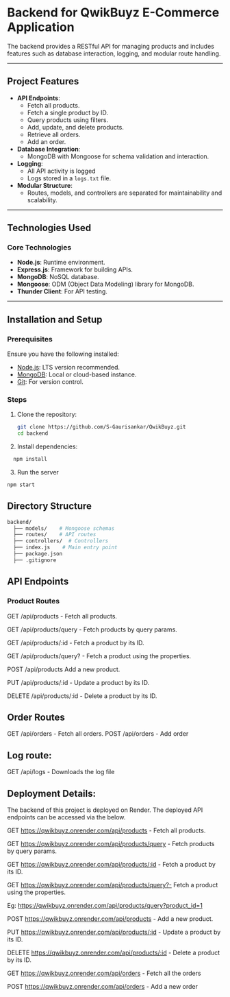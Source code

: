 # Backend for QwikBuyz E-Commerce Application

The backend provides a RESTful API for managing products and includes features such as database interaction, logging, and modular route handling.

---

## **Project Features**

- **API Endpoints**:
  - Fetch all products.
  - Fetch a single product by ID.
  - Query products using filters.
  - Add, update, and delete products.
  - Retrieve all orders.
  - Add an order.
- **Database Integration**:
  - MongoDB with Mongoose for schema validation and interaction.
- **Logging**:
  - All API activity is logged
  - Logs stored in a `logs.txt` file.
- **Modular Structure**:
  - Routes, models, and controllers are separated for maintainability and scalability.

---

## **Technologies Used**

### **Core Technologies**

- **Node.js**: Runtime environment.
- **Express.js**: Framework for building APIs.
- **MongoDB**: NoSQL database.
- **Mongoose**: ODM (Object Data Modeling) library for MongoDB.
- **Thunder Client**: For API testing.

---

## **Installation and Setup**

### **Prerequisites**

Ensure you have the following installed:

- [Node.js](https://nodejs.org/): LTS version recommended.
- [MongoDB](https://www.mongodb.com/): Local or cloud-based instance.
- [Git](https://git-scm.com/): For version control.

### **Steps**

1. Clone the repository:

   ```bash
   git clone https://github.com/S-Gaurisankar/QwikBuyz.git
   cd backend
   ```
2. Install dependencies:
  ```bash
    npm install
  ```
3. Run the server
  ```bash
  npm start
  ```

## Directory Structure
```bash
backend/
  ├── models/    # Mongoose schemas
  ├── routes/    # API routes
  ├── controllers/  # Controllers
  ├── index.js    # Main entry point
  ├── package.json  
  ├── .gitignore    

```

## API Endpoints
### Product Routes

GET	/api/products	 - Fetch all products.

GET	/api/products/query -	Fetch products by query params.

GET	/api/products/:id	 - Fetch a product by its ID.

GET	/api/products/query? - Fetch a product using the properties.

POST /api/products	Add a new product.

PUT	/api/products/:id - 	Update a product by its ID.

DELETE	/api/products/:id	- Delete a product by its ID.

## Order Routes  
GET	/api/orders	 - Fetch all orders.
POST /api/orders - Add order

## Log route:
GET /api/logs - Downloads the log file

## Deployment Details:
The backend of this project is deployed on Render. The deployed API endpoints can be accessed via the below.

GET     https://qwikbuyz.onrender.com/api/products        - Fetch all products.

GET     https://qwikbuyz.onrender.com/api/products/query - Fetch products by query params.

GET     https://qwikbuyz.onrender.com/api/products/:id   - Fetch a product by its ID.

GET     https://qwikbuyz.onrender.com/api/products/query?- Fetch a product using the properties.

Eg: https://qwikbuyz.onrender.com/api/products/query?product_id=1

POST    https://qwikbuyz.onrender.com/api/products       - Add a new product.

PUT     https://qwikbuyz.onrender.com/api/products/:id   - Update a product by its ID.

DELETE  https://qwikbuyz.onrender.com/api/products/:id   - Delete a product by its ID.


GET     https://qwikbuyz.onrender.com/api/orders - Fetch all the orders

POST    https://qwikbuyz.onrender.com/api/orders  - Add a new order